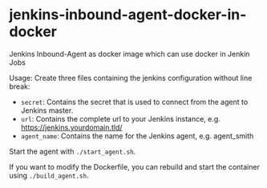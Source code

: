 # jenkins-inbound-agent-docker-in-docker
Jenkins Inbound-Agent as docker image which can use docker in Jenkin Jobs


Usage:
Create three files containing the jenkins configuration without line break:

 - `secret`: Contains the secret that is used to connect from the agent to Jenkins master.
 - `url`: Contains the complete url to your Jenkins instance, e.g. https://jenkins.yourdomain.tld/
 - `agent_name`: Contains the name for the Jenkins agent, e.g. agent_smith
 
Start the agent with `./start_agent.sh`.

If you want to modify the Dockerfile, you can rebuild and start the container using `./build_agent.sh`.

